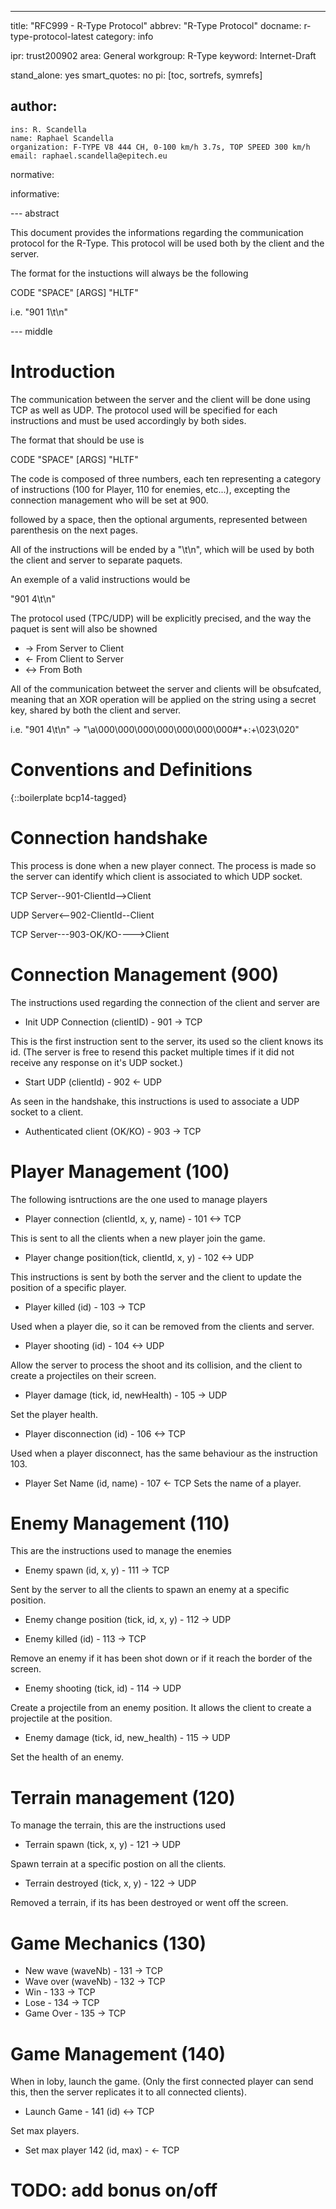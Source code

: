 ---
title: "RFC999 - R-Type Protocol"
abbrev: "R-Type Protocol"
docname: r-type-protocol-latest
category: info

ipr: trust200902
area: General
workgroup: R-Type
keyword: Internet-Draft

stand_alone: yes
smart_quotes: no
pi: [toc, sortrefs, symrefs]

author:
 -
    ins: R. Scandella
    name: Raphael Scandella
    organization: F-TYPE V8 444 CH, 0-100 km/h 3.7s, TOP SPEED 300 km/h
    email: raphael.scandella@epitech.eu

normative:

informative:


--- abstract

This document provides the informations regarding the communication protocol for the R-Type. This protocol will be used both by the client and the server.

The format for the instuctions will always be the following

CODE "SPACE" [ARGS] "HLTF"

i.e. "901 1\t\n"

--- middle

# Introduction

The communication between the server and the client will be done using TCP as well as UDP. The protocol used will be specified for each instructions and must be used accordingly by both sides.

The format that should be use is

CODE "SPACE" [ARGS] "HLTF"

The code is composed of three numbers, each ten representing a category of instructions (100 for Player, 110 for enemies, etc...), excepting the connection management who will be set at 900.

followed by a space, then the optional arguments, represented between parenthesis on the next pages.

All of the instructions will be ended by a "\t\n", which will be used by both the client and server to separate paquets.

An exemple of a valid instructions would be

"901 4\t\n"

The protocol used (TPC/UDP) will be explicitly precised, and the way the paquet is sent will also be showned

- -> From Server to Client
- <- From Client to Server
- <-> From Both

All of the communication betweet the server and clients will be obsufcated, meaning that an XOR operation will be applied on the string
using a secret key, shared by both the client and server.

i.e.
"901 4\t\n" -> "\a\000\000\000\000\000\000\000#*+:+\023\020"

# Conventions and Definitions

{::boilerplate bcp14-tagged}

# Connection handshake

This process is done when a new player connect. The process is made so the server can identify which client is associated to which UDP socket.

TCP Server--901-ClientId-->Client

UDP Server<--902-ClientId--Client

TCP Server---903-OK/KO---->Client

# Connection Management (900)

The instructions used regarding the connection of the client and server are

- Init UDP Connection (clientID) - 901 -> TCP

This is the first instruction sent to the server, its used so the client knows its id. (The server is free to resend this packet multiple times if it did not receive any response on it's UDP socket.)

- Start UDP (clientId) - 902 <- UDP

As seen in the handshake, this instructions is used to associate a UDP socket to a client.

- Authenticated client (OK/KO) - 903 -> TCP


# Player Management (100)

The following isntructions are the one used to manage players

- Player connection (clientId, x, y, name) - 101 <-> TCP

This is sent to all the clients when a new player join the game.

- Player change position(tick, clientId, x, y) - 102 <-> UDP

This instructions is sent by both the server and the client to update the position of a specific player.

- Player killed (id) - 103 -> TCP

Used when a player die, so it can be removed from the clients and server.

- Player shooting (id) - 104 <-> UDP

Allow the server to process the shoot and its collision, and the client to create a projectiles on their screen.

- Player damage (tick, id, newHealth) - 105 -> UDP

Set the player health.

- Player disconnection (id) - 106 <-> TCP

Used when a player disconnect, has the same behaviour as the instruction 103.

- Player Set Name (id, name) - 107 <- TCP
Sets the name of a player.

# Enemy Management (110)

This are the instructions used to manage the enemies

- Enemy spawn (id, x, y) - 111 -> TCP

Sent by the server to all the clients to spawn an enemy at a specific position.

- Enemy change position (tick, id, x, y) - 112 -> UDP

- Enemy killed (id) - 113 -> TCP

Remove an enemy if it has been shot down or if it reach the border of the screen.

- Enemy shooting (tick, id) - 114 -> UDP

Create a projectile from an enemy position. It allows the client to create a projectile at the position.

- Enemy damage (tick, id, new_health) - 115 -> UDP

Set the health of an enemy.

# Terrain management (120)

To manage the terrain, this are the instructions used

- Terrain spawn (tick, x, y) - 121 -> UDP

Spawn terrain at a specific postion on all the clients.

- Terrain destroyed (tick, x, y) - 122 -> UDP

Removed a terrain, if its has been destroyed or went off the screen.

# Game Mechanics (130)

- New wave (waveNb) - 131 -> TCP
- Wave over (waveNb) - 132 -> TCP
- Win - 133 -> TCP
- Lose - 134 -> TCP
- Game Over - 135 -> TCP

# Game Management (140)

When in loby, launch the game. (Only the first connected player can send this, then the server replicates it to all connected clients).
- Launch Game - 141 (id) <-> TCP

Set max players.
- Set max player 142 (id, max) - <- TCP

# TODO: add bonus on/off
